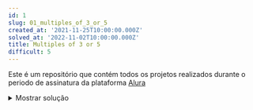 ```yaml
---
id: 1
slug: 01_multiples_of_3_or_5
created_at: '2021-11-25T10:00:00.000Z'
solved_at: '2022-11-02T10:00:00.000Z'
title: Multiples of 3 or 5
difficult: 5
---
```


Este é um repositório que contém todos os projetos realizados durante o periodo de assinatura da plataforma [Alura](https://www.alura.com.br)

<details>
<summary>Mostrar solução</summary>

<code>

print('a')

def my_function():
  print("Hello from a function")


</code>

</details>
